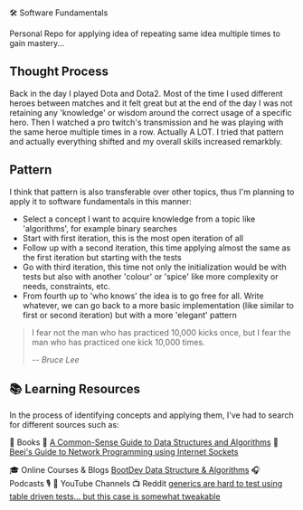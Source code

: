 🛠 Software Fundamentals

Personal Repo for applying idea of repeating same idea multiple times to gain mastery...

## Thought Process
Back in the day I played Dota and Dota2. Most of the time I used different heroes between matches and it felt great but at the end of the day I was not retaining any 'knowledge' or wisdom around the correct usage of a specific hero.
Then I watched a pro twitch's transmission and he was playing with the same heroe multiple times in a row. Actually A LOT.
I tried that pattern and actually everything shifted and my overall skills increased remarkbly.

## Pattern
I think that pattern is also transferable over other topics, thus I'm planning to apply it to software fundamentals in this manner:
  - Select a concept I want to acquire knowledge from a topic like 'algorithms', for example binary searches
  - Start with first iteration, this is the most open iteration of all
  - Follow up with a second iteration, this time applying almost the same as the first iteration but starting with the tests
  - Go with third iteration, this time not only the initialization would be with tests but also with another 'colour' or 'spice' like more complexity or needs, constraints, etc.
  - From fourth up to 'who knows' the idea is to go free for all. Write whatever, we can go back to a more basic implementation (like similar to first or second iteration) but with a more 'elegant' pattern

> I fear not the man who has practiced 10,000 kicks once, but I fear the man who has practiced one kick 10,000 times.
>
> -- <cite><i>Bruce Lee</i></cite>


## 📚 Learning Resources
In the process of identifying concepts and applying them, I've had to search for different sources such as:

🔹 Books
  📖 [A Common-Sense Guide to Data Structures and Algorithms](https://www.amazon.com/Common-Sense-Guide-Structures-Algorithms-Second/dp/1680507222/ref=asc_df_1680507222?language=es_US&mcid=acd639c937b538e49356091305b939ac&tag=cltxtgostdd0e-20&linkCode=df0&hvadid=724540232049&hvpos=&hvnetw=g&hvrand=13133807425219453772&hvpone=&hvptwo=&hvqmt=&hvdev=c&hvdvcmdl=&hvlocint=&hvlocphy=9198028&hvtargid=pla-917825050002&psc=1&language=es_US)
  📖 [Beej's Guide to Network Programming using Internet Sockets](https://beej.us/guide/bgnet/)

🎓 Online Courses & Blogs
  [BootDev Data Structure & Algorithms](https://www.boot.dev/courses/learn-data-structures-and-algorithms-python)
🎧 Podcasts
🎙 
🎥 YouTube Channels
📺 
Reddit
  [generics are hard to test using table driven tests... but this case is somewhat tweakable](https://www.reddit.com/r/golang/comments/tsbqdt/is_it_possible_to_use_table_driven_tests_for_a/)
